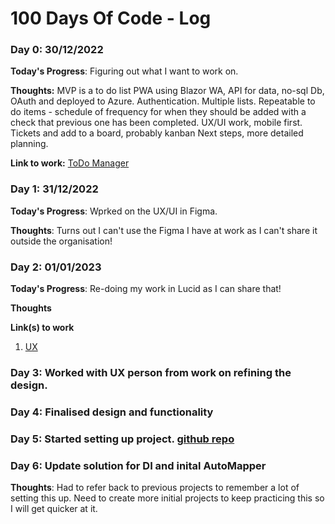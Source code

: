 # 100 Days Of Code - Log

### Day 0: 30/12/2022

**Today's Progress**: Figuring out what I want to work on.

**Thoughts:** MVP is a to do list PWA using Blazor WA, API for data, no-sql Db, OAuth and deployed to Azure.
Authentication.
Multiple lists.
Repeatable to do items - schedule of frequency for when they should be added with a check that previous one has been completed.
UX/UI work, mobile first.
Tickets and add to a board, probably kanban
Next steps, more detailed planning.

**Link to work:** [ToDo Manager](https://github.com/jay68uk/ToDo-Manager)

### Day 1: 31/12/2022

**Today's Progress**: Wprked on the UX/UI in Figma.

**Thoughts**: Turns out I can't use the Figma I have at work as I can't share it outside the organisation!


### Day 2: 01/01/2023

**Today's Progress**: Re-doing my work in Lucid as I can share that!

**Thoughts** 

**Link(s) to work**
1. [UX](https://lucid.app/lucidchart/a5b54965-d8ed-41c0-a4ea-961709d45bcd/edit?viewport_loc=-132%2C12%2C2888%2C1417%2C0_0&invitationId=inv_9d74d223-3b10-46b8-865f-5eee55dfbf57)

### Day 3: Worked with UX person from work on refining the design.

### Day 4: Finalised design and functionality

### Day 5: Started setting up project. [github repo](https://github.com/jay68uk/ToDo-Manager)

### Day 6: Update solution for DI and inital AutoMapper
**Thoughts**: Had to refer back to previous projects to remember a lot of setting this up. Need to create more initial projects to keep practicing this so I will get quicker at it.
